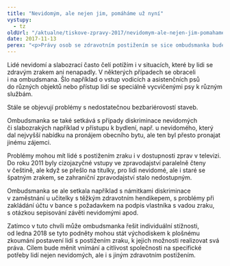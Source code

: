 ```yaml
---
title: "Nevidomým, ale nejen jim, pomáháme už nyní"
vystupy:
  - tz
oldUrl: "/aktualne/tiskove-zpravy-2017/nevidomym-ale-nejen-jim-pomahame-uz-nyni"
date: 2017-11-13
perex: "<p>Právy osob se zdravotním postižením se sice ombudsmanka bude moct systematicky zabývat až od 1. ledna 2018, ale individuální podněty týkající se činnosti státní správy nebo rovného zacházení řeší i nyní. Její pomoc se tedy vztahuje i na nevidomé a slabozraké. Ti si dnes Mezinárodním dnem nevidomých připomínají narození autora písma rozpoznatelného hmatem, které umožnilo i nevidomým číst.</p>"
---
```


<!-- imported from the old website -->

<p>Lidé nevidomí a slabozrací často čelí potížím i v situacích, které by lidi se zdravým zrakem ani nenapadly. V některých případech se obraceli i na ombudsmana. Šlo například o vstup vodicích a asistenčních psů do různých objektů nebo přístup lidí se speciálně vycvičenými psy k různým službám. </p> <p>Stále se objevují problémy s nedostatečnou bezbariérovostí staveb.</p> <p>Ombudsmanka se také setkává s případy diskriminace nevidomých či slabozrakých například v přístupu k bydlení, např. u nevidomého, který dal nejvyšší nabídku na pronájem obecního bytu, ale ten byl přesto pronajat jinému zájemci.</p> <p>Problémy mohou mít lidé s postižením zraku i v dostupnosti zprav v televizi. Do roku 2011 byly cizojazyčné vstupy ve zpravodajství paralelně čteny v češtině, ale když se přešlo na titulky, pro lidi nevidomé, ale i staré se špatným zrakem, se zahraniční zpravodajství stalo nedostupným.</p> <p>Ombudsmanka se ale setkala například s námitkami diskriminace v zaměstnání u učitelky s těžkým zdravotním hendikepem, s problémy při zakládání účtu v bance s požadavkem na podpis vlastníka s vadou zraku, s otázkou sepisování závěti nevidomými apod.</p> Zatímco v tuto chvíli může ombudsmanka řešit individuální stížnosti, od ledna 2018 se tyto podněty mohou stát východiskem k plošnému zkoumání postavení lidí s postižením zraku, k jejich možnosti realizovat svá práva. Cílem bude měnit vnímání a citlivost společnosti na specifické potřeby lidí nejen nevidomých, ale i s jiným zdravotním postižením.
